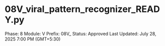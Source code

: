 # 08V_viral_pattern_recognizer_READY.py

Phase: 8
Module: V
Prefix: 08V_
Status: Approved
Last Updated: July 28, 2025 7:00 PM (GMT+5:30)
